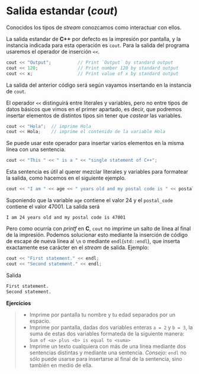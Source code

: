 Salida estandar (_cout_)
====

Conocidos los tipos de _stream_ conozcamos como interactuar con ellos.

La salida estandar de **C++** por defecto es la impresión por pantalla, y la instancia indicada para esta operación es `cout`. Para la salida del programa usaremos el operador de inserción `<<`.

```cpp
cout << "Output";          // Print `Output` by standard output
cout << 120;               // Print number 120 by standard output
cout << x;                 // Print value of x by standard output
```

La salida del anterior código será según vayamos insertando en la instancia de `cout`.

El operador `<<` distinguirá entre literales y variables, pero no entre tipos de datos básicos que vimos en el primer apartado, es decir, que podremos insertar elementos de distintos tipos sin tener que _castear_ las variables.

```cpp
cout << "Hola";  // imprime Hola
cout << Hola;    // imprime el contenido de la variable Hola
```

Se puede usar este operador para insertar varios elementos en la misma línea con una sentencia.

```cpp
cout << "This " << " is a " << "single statement of C++";
```

Esta sentencia es útil al querer mezclar literales y variables para formatear la salida, como hacemos en el siguiente ejemplo.

```cpp
cout << "I am " << age << " years old and my postal code is " << postal_code;
```

Suponiendo que la variable `age` contiene el valor 24 y el `postal_code` contiene el valor 47001. La salida será 

`I am 24 years old and my postal code is 47001`

Pero como ocurría con _printf_ en **C**, `cout` no imprime un salto de línea al final de la impresión. Podemos solucionar esto mediante la inserción de código de escape de nueva línea al `\n` o mediante `endl`(`std::endl`), que inserta exactamente ese carácter en el _stream_ de salida. Ejemplo:

```cpp
cout << "First statement." << endl;
cout << "Second statement." << endl;
```
Salida
```bash
First statement.
Second statement.
```

**Ejercicios**
> - Imprime por pantalla tu nombre y tu edad separados por un espacio.
> - Imprime por pantalla, dadas dos variables enteras `a = 2` y `b = 3`, la suma de estas dos variables formateda de la siguiente manera:<br>`Sum of <a> plus <b> is equal to <suma>`
> - Imprime un texto cualquiera con más de una línea mediante dos sentencias distintas y mediante una sentencia. _Consejo_: `endl` no sólo puede usarse para insertarse al final de la sentencia, sino también en medio de ella.




